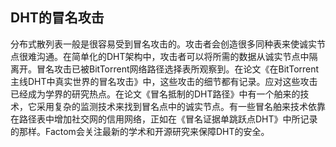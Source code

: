 ## DHT的冒名攻击分布式散列表一般是很容易受到冒名攻击的。攻击者会创造很多同种表来使诚实节点很难沟通。在简单化的DHT架构中，攻击者可以将所需的数据从诚实节点中隔离开。冒名攻击已被BitTorrent网络路径选择表所观察到。在论文《在BitTorrent主线DHT中真实世界的冒名攻击》中，这些攻击的细节都有记录。应对这些攻击已经成为学界的研究热点。在论文《冒名抵制的DHT路径》中有一个舶来的技术，它采用复杂的监测技术来找到冒名点中的诚实节点。有一些冒名舶来技术依靠在路径表中增加社交网的信用网络，正如在《冒名证据单跳跃点DHT》中所记录的那样。Factom会关注最新的学术和开源研究来保障DHT的安全。
